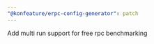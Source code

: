 ```yaml
---
"@konfeature/erpc-config-generator": patch
---
```


Add multi run support for free rpc benchmarking

